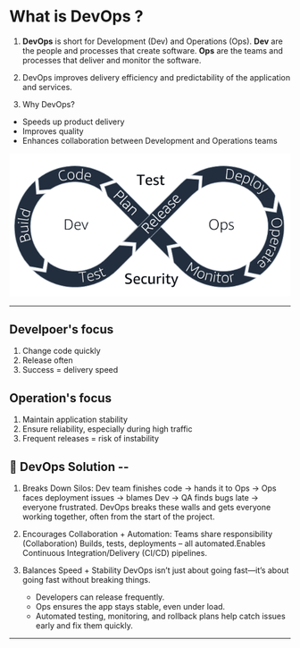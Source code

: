 #  What is DevOps ? 

1.  **DevOps** is short for Development (Dev) and Operations (Ops). 
**Dev** are the people and processes that create software. 
**Ops** are the teams and processes that deliver and monitor the software.

2.  DevOps improves delivery efficiency and predictability of the application and services.
   
3. Why DevOps?
  - Speeds up product delivery
  - Improves quality
  - Enhances collaboration between Development and Operations teams


![image alt](https://github.com/SereneSyntax04/DevOps-on-AWS/blob/55328814944d70df402032ab518199d2c1301ea7/images/devops.png)

---

## Develpoer's focus 

1. Change code quickly
2. Release often
3. Success = delivery speed

## Operation's focus 
1. Maintain application stability
2. Ensure reliability, especially during high traffic
3. Frequent releases = risk of instability

## 🔧 DevOps Solution --
1. Breaks Down Silos: 
   Dev team finishes code → hands it to Ops → Ops faces deployment issues → blames Dev → QA finds bugs late → everyone frustrated.
   DevOps breaks these walls and gets everyone working together, often from the start of the project.

2. Encourages Collaboration + Automation: 
   Teams share responsibility (Collaboration)
   Builds, tests, deployments – all automated.Enables Continuous Integration/Delivery (CI/CD) pipelines.

3. Balances Speed + Stability
   DevOps isn’t just about going fast—it’s about going fast without breaking things.
   - Developers can release frequently.
   - Ops ensures the app stays stable, even under load.
   - Automated testing, monitoring, and rollback plans help catch issues early and fix them quickly.



---
